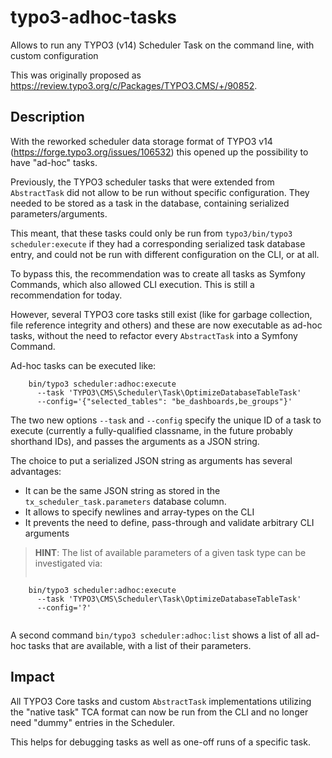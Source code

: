 # typo3-adhoc-tasks

Allows to run any TYPO3 (v14) Scheduler Task on the command line, with custom configuration

This was originally proposed as https://review.typo3.org/c/Packages/TYPO3.CMS/+/90852.

## Description

With the reworked scheduler data storage format of TYPO3 v14 (https://forge.typo3.org/issues/106532)
this opened up the possibility to have "ad-hoc" tasks.

Previously, the TYPO3 scheduler tasks that were extended from `AbstractTask`
did not allow to be run without specific configuration. They needed to
be stored as a task in the database, containing serialized parameters/arguments.

This meant, that these tasks could only be run from `typo3/bin/typo3 scheduler:execute`
if they had a corresponding serialized task database entry, and could not be
run with different configuration on the CLI, or at all.

To bypass this, the recommendation was to create all tasks as Symfony Commands,
which also allowed CLI execution. This is still a recommendation for today.

However, several TYPO3 core tasks still exist (like for garbage collection,
file reference integrity and others) and these are now executable as ad-hoc tasks,
without the need to refactor every `AbstractTask` into a Symfony Command.

Ad-hoc tasks can be executed like:

```
    bin/typo3 scheduler:adhoc:execute
      --task 'TYPO3\CMS\Scheduler\Task\OptimizeDatabaseTableTask'
      --config='{"selected_tables": "be_dashboards,be_groups"}'
```

The two new options `--task` and `--config` specify the unique
ID of a task to execute (currently a fully-qualified classname, in the future probably
shorthand IDs), and passes the arguments as a JSON string.

The choice to put a serialized JSON string as arguments has several
advantages:

*  It can be the same JSON string as stored in the `tx_scheduler_task.parameters`
   database column.
*  It allows to specify newlines and array-types on the CLI
*  It prevents the need to define, pass-through and validate arbitrary CLI arguments

> **HINT**:
> The list of available parameters of a given task type can be investigated
> via:
> ```
        bin/typo3 scheduler:adhoc:execute
          --task 'TYPO3\CMS\Scheduler\Task\OptimizeDatabaseTableTask'
          --config='?'
> ```

A second command `bin/typo3 scheduler:adhoc:list` shows a list of all ad-hoc
tasks that are available, with a list of their parameters.

## Impact

All TYPO3 Core tasks and custom `AbstractTask` implementations utilizing
the "native task" TCA format can now be run from the CLI and no longer
need "dummy" entries in the Scheduler.

This helps for debugging tasks as well as one-off runs of a specific task.

